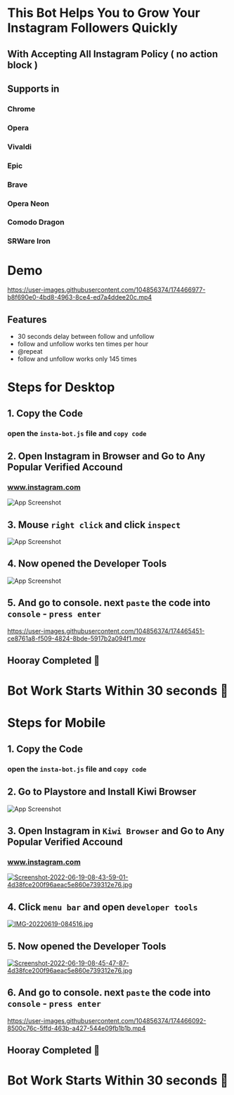 
# This Bot Helps You to Grow Your Instagram Followers Quickly

## With Accepting All Instagram Policy ( no action block )

## Supports in

### Chrome
### Opera
### Vivaldi
### Epic
### Brave
### Opera Neon
### Comodo Dragon
### SRWare Iron

# Demo

https://user-images.githubusercontent.com/104856374/174466977-b8f690e0-4bd8-4963-8ce4-ed7a4ddee20c.mp4

## Features

- 30 seconds delay between follow and unfollow
- follow and unfollow works ten times per hour
- @repeat
- follow and unfollow works only 145 times 


## 

# Steps for Desktop

## 1. Copy the Code

### open the `insta-bot.js` file and `copy code`

## 2. Open Instagram in Browser and Go to Any Popular Verified Accound

### www.instagram.com

![App Screenshot](https://i.postimg.cc/50B0BM7q/Screenshot-2022-06-19-at-8-32-20-AM.png)

## 3. Mouse `right click` and click `inspect` 

![App Screenshot](https://i.postimg.cc/XYYQtj9q/Screenshot-2022-06-19-at-8-52-58-AM.png)

## 4. Now opened the Developer Tools
![App Screenshot](https://i.postimg.cc/QM4tSbhV/Screenshot-2022-06-19-at-8-56-28-AM.png)

## 5. And go to console. next `paste` the code into `console` - `press enter`

https://user-images.githubusercontent.com/104856374/174465451-ce8761a8-f509-4824-8bde-5917b2a094f1.mov

## Hooray Completed 👋

# Bot Work Starts Within 30 seconds 👏

## 

# Steps for Mobile

## 1. Copy the Code

### open the `insta-bot.js` file and `copy code`

## 2. Go to Playstore and Install Kiwi Browser

![App Screenshot](https://i.postimg.cc/HkDnZ2Rk/Screenshot-2022-06-19-08-46-56-31-b5a5c5cb02ca09c784c5d88160e2ec24.jpg)

## 3. Open Instagram in `Kiwi Browser` and Go to Any Popular Verified Accound

### www.instagram.com

[![Screenshot-2022-06-19-08-43-59-01-4d38fce200f96aeac5e860e739312e76.jpg](https://i.postimg.cc/5jc4r4PR/Screenshot-2022-06-19-08-43-59-01-4d38fce200f96aeac5e860e739312e76.jpg)](https://postimg.cc/2LwNbDNQ)

## 4. Click `menu bar` and open `developer tools` 

[![IMG-20220619-084516.jpg](https://i.postimg.cc/JnGBVhqr/IMG-20220619-084516.jpg)](https://postimg.cc/62xQCtgg)

## 5. Now opened the Developer Tools
[![Screenshot-2022-06-19-08-45-47-87-4d38fce200f96aeac5e860e739312e76.jpg](https://i.postimg.cc/GmKB4Dg3/Screenshot-2022-06-19-08-45-47-87-4d38fce200f96aeac5e860e739312e76.jpg)](https://postimg.cc/HrJWKrCF)

## 6. And go to console. next `paste` the code into `console` - `press enter`

https://user-images.githubusercontent.com/104856374/174466092-8500c76c-5ffd-463b-a427-544e09fb1b1b.mp4

## Hooray Completed 👋

# Bot Work Starts Within 30 seconds 👏
